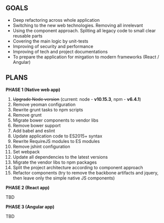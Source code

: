 ## GOALS

- Deep refactoring across whole application
- Switching to the new web technologies. Removing all inrelevant
- Using the component approach. Spliting all legacy code to small clear reusable parts
- Covering the main logic by unit-tests
- Improving of security and performance
- Improving of tech and project documentations
- To prepare the application for mirgation to modern frameworks (React / Angular)

## PLANS

**PHASE 1 (Native web app)**

1. ~~Upgrade Node version~~ (current: node - **v10.15.3**, npm - **v6.4.1**)
2. Remove yeoman configuration
3. Rewrite grunt tasks to npm scripts
4. Remove grunt
5. Migrate bower components to vendor libs
6. Remove bower support
7. Add babel and eslint
8. Update application code to ES2015+ syntax
9. Rewrite RequireJS modules to ES modules
10. Remove jshint configuration
11. Set webpack
12. Update all dependencies to the latest versions
13. Migrate the vendor libs to npm packages
14. Split the project architecture according to component approach
15. Refactor components (try to remove the backbone artifacts and jquery, then leave only the simple native JS components)

**PHASE 2 (React app)**

TBD

**PHASE 3 (Angular app)**

TBD

